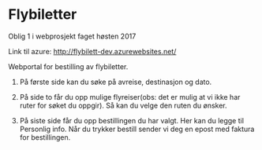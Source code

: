 # Flybiletter
Oblig 1 i webprosjekt faget høsten 2017


Link til azure: http://flybilett-dev.azurewebsites.net/

Webportal for bestilling av flybiletter.

1. På første side kan du søke på avreise, destinasjon og dato.

2. På side to får du opp mulige flyreiser(obs: det er mulig at vi ikke har ruter for søket du oppgir).
Så kan du velge den ruten du ønsker.

3. På siste side får du opp bestillingen du har valgt. Her kan du legge til Personlig info.
Når du trykker bestill sender vi deg en epost med faktura for bestillingen.



